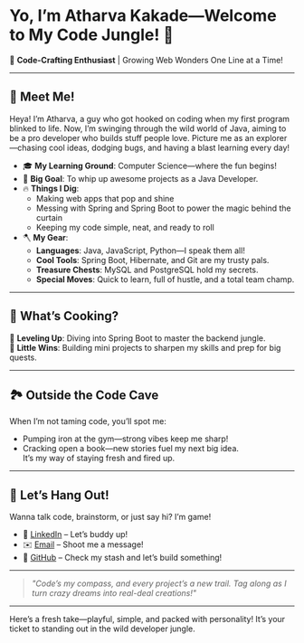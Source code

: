 # Yo, I’m Atharva Kakade—Welcome to My Code Jungle! 🌿

🌟 **Code-Crafting Enthusiast** | Growing Web Wonders One Line at a Time!

---

## 🎨 **Meet Me!**

Heya! I’m Atharva, a guy who got hooked on coding when my first program blinked to life. Now, I’m swinging through the wild world of Java, aiming to be a pro developer who builds stuff people love. Picture me as an explorer—chasing cool ideas, dodging bugs, and having a blast learning every day!

- 🎓 **My Learning Ground**: Computer Science—where the fun begins!  
- 🚀 **Big Goal**: To whip up awesome projects as a Java Developer.  
- 🔥 **Things I Dig**:  
  - Making web apps that pop and shine  
  - Messing with Spring and Spring Boot to power the magic behind the curtain  
  - Keeping my code simple, neat, and ready to roll  
- 🪓 **My Gear**:  
  - **Languages**: Java, JavaScript, Python—I speak them all!  
  - **Cool Tools**: Spring Boot, Hibernate, and Git are my trusty pals.  
  - **Treasure Chests**: MySQL and PostgreSQL hold my secrets.  
  - **Special Moves**: Quick to learn, full of hustle, and a total team champ.

---

## 🌋 **What’s Cooking?**

🌱 **Leveling Up**: Diving into Spring Boot to master the backend jungle.  
🎯 **Little Wins**: Building mini projects to sharpen my skills and prep for big quests.

---

## 🏞️ **Outside the Code Cave**

When I’m not taming code, you’ll spot me:  
- Pumping iron at the gym—strong vibes keep me sharp!  
- Cracking open a book—new stories fuel my next big idea.  
It’s my way of staying fresh and fired up.

---

## 📲 **Let’s Hang Out!**

Wanna talk code, brainstorm, or just say hi? I’m game!  
- 💼 [LinkedIn](https://www.linkedin.com/in/atharvakakade) – Let’s buddy up!  
- ✉️ [Email](mailto:kakadeatharva5@gmail.com) – Shoot me a message!  
- 🌟 [GitHub](https://github.com/atharvakakade) – Check my stash and let’s build something!  

---

> *"Code’s my compass, and every project’s a new trail. Tag along as I turn crazy dreams into real-deal creations!"*

---

Here’s a fresh take—playful, simple, and packed with personality! It’s your ticket to standing out in the wild developer jungle.
